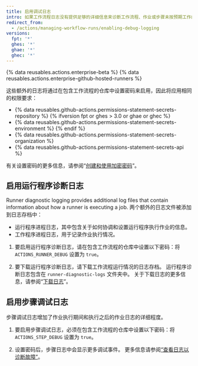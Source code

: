 ```yaml
---
title: 启用调试日志
intro: 如果工作流程日志没有提供足够的详细信息来诊断工作流程、作业或步骤未按预期工作的原因，您可以启用额外的调试日志。
redirect_from:
  - /actions/managing-workflow-runs/enabling-debug-logging
versions:
  fpt: '*'
  ghes: '*'
  ghae: '*'
  ghec: '*'
---
```


{% data reusables.actions.enterprise-beta %}
{% data reusables.actions.enterprise-github-hosted-runners %}

这些额外的日志将通过在包含工作流程的仓库中设置密码来启用，因此将应用相同的权限要求：

- {% data reusables.github-actions.permissions-statement-secrets-repository %}
{% ifversion fpt or ghes > 3.0 or ghae or ghec %}
- {% data reusables.github-actions.permissions-statement-secrets-environment %}
{% endif %}
- {% data reusables.github-actions.permissions-statement-secrets-organization %}
- {% data reusables.github-actions.permissions-statement-secrets-api %}

有关设置密码的更多信息，请参阅“[创建和使用加密密码](/actions/automating-your-workflow-with-github-actions/creating-and-using-encrypted-secrets)”。

## 启用运行程序诊断日志

Runner diagnostic logging provides additional log files that contain information about how a runner is executing a job. 两个额外的日志文件被添加到日志存档中：

* 运行程序进程日志，其中包含关于如何协调和设置运行程序执行作业的信息。
* 工作程序进程日志，用于记录作业执行情况。

1. 要启用运行程序诊断日志，请在包含工作流程的仓库中设置以下密码：将 `ACTIONS_RUNNER_DEBUG` 设置为 `true`。

1. 要下载运行程序诊断日志，请下载工作流程运行情况的日志存档。 运行程序诊断日志包含在 `runner-diagnostic-logs` 文件夹中。 关于下载日志的更多信息，请参阅“[下载日志](/actions/managing-workflow-runs/using-workflow-run-logs/#downloading-logs)”。

## 启用步骤调试日志

步骤调试日志增加了作业执行期间和执行之后的作业日志的详细程度。

1. 要启用步骤调试日志，必须在包含工作流程的仓库中设置以下密码：将 `ACTIONS_STEP_DEBUG` 设置为 `true`。

1. 设置密码后，步骤日志中会显示更多调试事件。 更多信息请参阅[“查看日志以诊断故障”](/actions/managing-workflow-runs/using-workflow-run-logs/#viewing-logs-to-diagnose-failures)。
